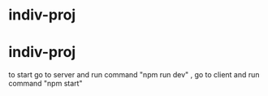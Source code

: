 # indiv-proj
# indiv-proj


to start go to server and run command "npm run dev" , go to client and run command "npm start"

